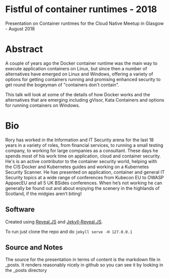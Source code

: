 # Fistful of container runtimes - 2018

Presentation on Container runtimes for the Cloud Native Meetup in Glasgow - August 2018

# Abstract

A couple of years ago the Docker container runtime was the main way to execute application containers on Linux, but since then a number of alternatives have emerged on Linux and Windows, offering a variety of options for getting containers running and promising enhanced security to get round the bogeyman of "containers don't contain".

This talk will look at some of the details of how Docker works and the alternatives that are emerging including gVisor, Kata Containers and options for running containers on Windows.

# Bio

Rory has worked in the Information and IT Security arena for the last 18 years in a variety of roles, from financial services, to running a small testing company, to working for large companies as a consultant. These days he spends most of his work time on application, cloud and container security. He's is an active contributor to the container security world, helping with the CIS Docker and Kubernetes guides and working on a Kubernetes Security Scanner. 
He has presented on application, container and general IT Security topics at a wide range of conferences from Kubecon EU to OWASP AppsecEU and all 5 UK BSides conferences.  When he’s not working he can generally be found out and about enjoying the scenery in the highlands of Scotland, if the midgies aren’t biting! 


## Software

Created using [Reveal.JS](https://github.com/hakimel/reveal.js) and [Jekyll-Reveal.JS](https://github.com/dploeger/jekyll-revealjs).

To run just clone the repo and do ```jekyll serve -H 127.0.0.1```

## Source and Notes

The source for the presentation in terms of content is the markdown file in _posts.  It renders reasonably nicely in github so you can see it by looking in the _posts directory